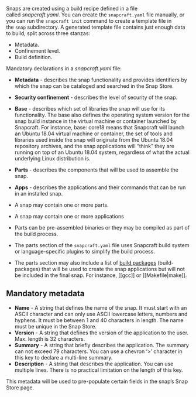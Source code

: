 Snaps are created using a build recipe defined in a file called *snapcraft.yaml*.
You can create the `snapcraft.yaml` file manually, or you can run the `snapcraft init` command to create a template file in the `snap` subdirectory.
A generated template file contains just enough data to build, split across three stanzas:
- Metadata.
- Confinement level.
- Build definition.

Mandatory declarations in a *snapcraft.yaml* file:
- **Metadata** - describes the snap functionality and provides identifiers by which the snap can be cataloged and searched in the Snap Store.
- **Security confinement** - describes the level of security of the snap.
- **Base** - describes which set of libraries the snap will use for its functionality. The base also defines the operating system version for the snap build instance in the virtual machine or container launched by Snapcraft. For instance, base: core18 means that Snapcraft will launch an Ubuntu 18.04 virtual machine or container, the set of tools and libraries used inside the snap will originate from the Ubuntu 18.04 repository archives, and the snap applications will “think” they are running on top of an Ubuntu 18.04 system, regardless of what the actual underlying Linux distribution is.
- **Parts** - describes the components that will be used to assemble the snap.
- **Apps** - describes the applications and their commands that can be run in an installed snap.

- A snap may contain one or more parts.
- A snap may contain one or more applications
- Parts can be pre-assembled binaries or they may be compiled as part of the build process.
- The parts section of the `snapcraft.yaml` file uses Snapcraft build system or language-specific plugins to simplify the build process.
- The parts section may also include a list of [build packages](https://snapcraft.io/docs/build-and-staging-dependencies) (build-packages) that will be used to create the snap applications but will not be included in the final snap. For instance, [[gcc]] or [[Makefile|make]].

## Mandatory metadata
- **Name** - A string that defines the name of the snap. It must start with an ASCII character and can only use ASCII lowercase letters, numbers and hyphens. It must be between 1 and 40 characters in length. The name must be unique in the Snap Store.
- **Version** - A string that defines the version of the application to the user. Max. length is 32 characters.
- **Summary** - A string that briefly describes the application. The summary can not exceed 79 characters. You can use a chevron ‘>’ character in this key to declare a multi-line summary.
- **Description** - A string that describes the application. You can use multiple lines. There is no practical limitation on the length of this key.

This metadata will be used to pre-populate certain fields in the snap’s Snap Store page.
